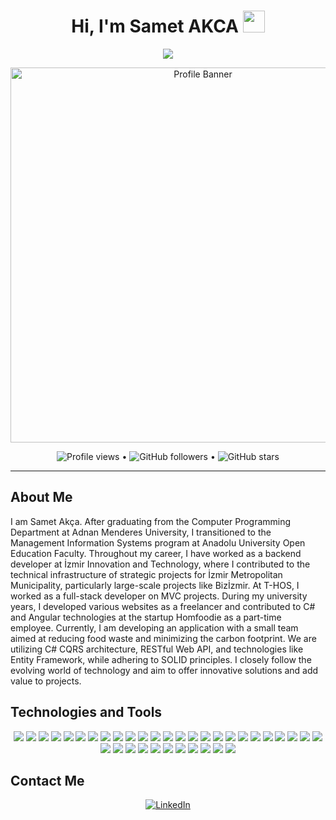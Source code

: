 

<h1 align="center">Hi, I'm Samet AKCA <img src="https://media.giphy.com/media/hvRJCLFzcasrR4ia7z/giphy.gif" width="35"></h1>
<p align="center">
  <a href="https://github.com/smtdeveloper">
    <img src="https://readme-typing-svg.herokuapp.com?lines=Welcome+to+my+world;My+nickname+is+SMTcoder;I+Am+Backend+Developer+:);&center=true&width=500&height=50">
  </a>
</p>

<p align="center">
  <img src="https://user-images.githubusercontent.com/74311713/216057508-04ca55ba-6f88-4bd3-804d-4e4e83d76035.png" alt="Profile Banner" width="600">
</p>

<p align="center">
  <img alt="Profile views" src="https://komarev.com/ghpvc/?username=smtdeveloper&style=flat&color=brightgreen"> •
  <img alt="GitHub followers" src="https://img.shields.io/github/followers/smtdeveloper?label=Followers&style=social"> •
  <img alt="GitHub stars" src="https://img.shields.io/github/stars/smtdeveloper?label=Stars" alt="Total Stars">
</p>

<hr>

## About Me
I am Samet Akça. After graduating from the Computer Programming Department at Adnan Menderes University, I transitioned to the Management Information Systems program at Anadolu University Open Education Faculty. Throughout my career, I have worked as a backend developer at İzmir Innovation and Technology, where I contributed to the technical infrastructure of strategic projects for İzmir Metropolitan Municipality, particularly large-scale projects like Bizİzmir. At T-HOS, I worked as a full-stack developer on MVC projects. During my university years, I developed various websites as a freelancer and contributed to C# and Angular technologies at the startup Homfoodie as a part-time employee. Currently, I am developing an application with a small team aimed at reducing food waste and minimizing the carbon footprint. We are utilizing C# CQRS architecture, RESTful Web API, and technologies like Entity Framework, while adhering to SOLID principles. I closely follow the evolving world of technology and aim to offer innovative solutions and add value to projects.



## Technologies and Tools
<p align="center">
  <img src="https://img.shields.io/badge/-Java-black?style=flat-square&logo=java">
  <img src="https://img.shields.io/badge/-C%23-black?style=flat-square&logo=c-sharp">
  <img src="https://img.shields.io/badge/-.NET-black?style=flat-square&logo=.net">
  <img src="https://img.shields.io/badge/-.NET%20MVC-black?style=flat-square&logo=dotnet">
  <img src="https://img.shields.io/badge/-.NET%20Core-black?style=flat-square&logo=dotnet">
  <img src="https://img.shields.io/badge/-RESTful%20Web%20API-black?style=flat-square&logo=web">
  <img src="https://img.shields.io/badge/-Swagger-black?style=flat-square&logo=swagger">
  <img src="https://img.shields.io/badge/-Entity%20Framework-black?style=flat-square&logo=nuget">
  <img src="https://img.shields.io/badge/-LINQ-black?style=flat-square&logo=linq">
  <img src="https://img.shields.io/badge/-ORM-black?style=flat-square&logo=orm">
  <img src="https://img.shields.io/badge/-FluentValidation-black?style=flat-square&logo=validation">
  <img src="https://img.shields.io/badge/-Unit%20Testing-black?style=flat-square&logo=testing">
  <img src="https://img.shields.io/badge/-Autofac-black?style=flat-square&logo=autofac">
  <img src="https://img.shields.io/badge/-Migration-black?style=flat-square&logo=migration">
  <img src="https://img.shields.io/badge/-AutoMapper-black?style=flat-square&logo=automapper">
  <img src="https://img.shields.io/badge/-Middleware-black?style=flat-square&logo=middleware">
  <img src="https://img.shields.io/badge/-Dependency%20Injection-black?style=flat-square&logo=injection">
  <img src="https://img.shields.io/badge/-Serilog-black?style=flat-square&logo=serilog">
  <img src="https://img.shields.io/badge/-NLog-black?style=flat-square&logo=nlog">
  <img src="https://img.shields.io/badge/-AJAX-black?style=flat-square&logo=ajax">
  <img src="https://img.shields.io/badge/-JQuery-black?style=flat-square&logo=jquery">
  <img src="https://img.shields.io/badge/-JWT-black?style=flat-square&logo=jwt">
  <img src="https://img.shields.io/badge/-Bootstrap-black?style=flat-square&logo=bootstrap">
  <img src="https://img.shields.io/badge/-GitLab-black?style=flat-square&logo=gitlab">
  <img src="https://img.shields.io/badge/-GitHub-black?style=flat-square&logo=github">
  <img src="https://img.shields.io/badge/-JavaScript-black?style=flat-square&logo=javascript">
  <img src="https://img.shields.io/badge/-TypeScript-black?style=flat-square&logo=typescript">
  <img src="https://img.shields.io/badge/-OOP-black?style=flat-square&logo=oop">
  <img src="https://img.shields.io/badge/-CQRS-black?style=flat-square&logo=cqrs">
  <img src="https://img.shields.io/badge/-MVC-black?style=flat-square&logo=mvc">
  <img src="https://img.shields.io/badge/-SOLID-black?style=flat-square&logo=solid">
  <img src="https://img.shields.io/badge/-Layered%20Architecture-black?style=flat-square&logo=architecture">
  <img src="https://img.shields.io/badge/-Microsoft%20SQL%20Server-black?style=flat-square&logo=microsoft-sql-server">
  <img src="https://img.shields.io/badge/-PostgreSQL-black?style=flat-square&logo=postgresql">
  <img src="https://img.shields.io/badge/-Oracle%20PL%2FSQL-black?style=flat-square&logo=oracle">
  <img src="https://img.shields.io/badge/-Docker-black?style=flat-square&logo=docker">
</p>

## Contact Me

<p align="center">
  <a href="https://www.linkedin.com/in/bensametakca">
    <img src="https://img.icons8.com/fluent/48/000000/linkedin.png" alt="LinkedIn"/>
  </a>
</p>
